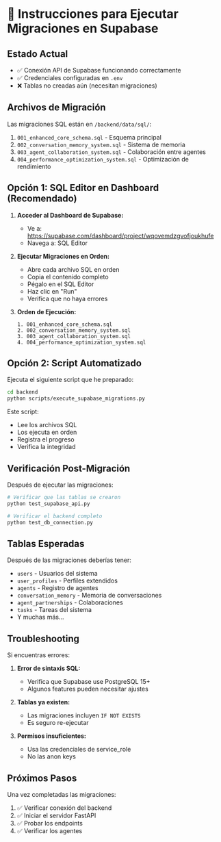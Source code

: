 # 🚀 Instrucciones para Ejecutar Migraciones en Supabase

## Estado Actual
- ✅ Conexión API de Supabase funcionando correctamente
- ✅ Credenciales configuradas en `.env`
- ❌ Tablas no creadas aún (necesitan migraciones)

## Archivos de Migración
Las migraciones SQL están en `/backend/data/sql/`:
1. `001_enhanced_core_schema.sql` - Esquema principal
2. `002_conversation_memory_system.sql` - Sistema de memoria
3. `003_agent_collaboration_system.sql` - Colaboración entre agentes
4. `004_performance_optimization_system.sql` - Optimización de rendimiento

## Opción 1: SQL Editor en Dashboard (Recomendado)

1. **Acceder al Dashboard de Supabase:**
   - Ve a: https://supabase.com/dashboard/project/wqovemdzgvofjoukhufe
   - Navega a: SQL Editor

2. **Ejecutar Migraciones en Orden:**
   - Abre cada archivo SQL en orden
   - Copia el contenido completo
   - Pégalo en el SQL Editor
   - Haz clic en "Run"
   - Verifica que no haya errores

3. **Orden de Ejecución:**
   ```
   1. 001_enhanced_core_schema.sql
   2. 002_conversation_memory_system.sql
   3. 003_agent_collaboration_system.sql
   4. 004_performance_optimization_system.sql
   ```

## Opción 2: Script Automatizado

Ejecuta el siguiente script que he preparado:

```bash
cd backend
python scripts/execute_supabase_migrations.py
```

Este script:
- Lee los archivos SQL
- Los ejecuta en orden
- Registra el progreso
- Verifica la integridad

## Verificación Post-Migración

Después de ejecutar las migraciones:

```bash
# Verificar que las tablas se crearon
python test_supabase_api.py

# Verificar el backend completo
python test_db_connection.py
```

## Tablas Esperadas

Después de las migraciones deberías tener:
- `users` - Usuarios del sistema
- `user_profiles` - Perfiles extendidos
- `agents` - Registro de agentes
- `conversation_memory` - Memoria de conversaciones
- `agent_partnerships` - Colaboraciones
- `tasks` - Tareas del sistema
- Y muchas más...

## Troubleshooting

Si encuentras errores:

1. **Error de sintaxis SQL:**
   - Verifica que Supabase use PostgreSQL 15+
   - Algunos features pueden necesitar ajustes

2. **Tablas ya existen:**
   - Las migraciones incluyen `IF NOT EXISTS`
   - Es seguro re-ejecutar

3. **Permisos insuficientes:**
   - Usa las credenciales de service_role
   - No las anon keys

## Próximos Pasos

Una vez completadas las migraciones:
1. ✅ Verificar conexión del backend
2. ✅ Iniciar el servidor FastAPI
3. ✅ Probar los endpoints
4. ✅ Verificar los agentes